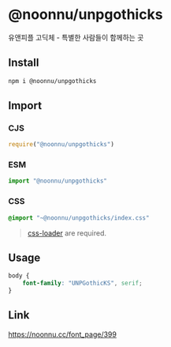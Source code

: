 # @noonnu/unpgothicks
유앤피플 고딕체 - 특별한 사람들이 함께하는 곳

## Install
```sh
npm i @noonnu/unpgothicks
```
## Import
### CJS
```js
require("@noonnu/unpgothicks")
```
### ESM
```js
import "@noonnu/unpgothicks"
```
### CSS 
```css
@import "~@noonnu/unpgothicks/index.css"
```
> [css-loader](https://github.com/webpack-contrib/css-loader) are required.

## Usage
```css
body {
    font-family: "UNPGothicKS", serif;
}
```

## Link
https://noonnu.cc/font_page/399